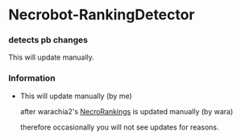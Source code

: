 # Necrobot-RankingDetector
 
### detects pb changes

  This will update manually.

### Information

  - This will update manually (by me)

    after warachia2's [NecroRankings](https://warachia2.github.io/NecroRankings/) is updated manually (by wara)

    therefore occasionally you will not see updates for reasons. 
